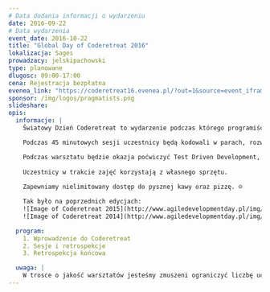 ```yaml
---
# Data dodania informacji o wydarzeniu
date: 2016-09-22
# Data wydarzenia
event_date: 2016-10-22
title: "Global Day of Coderetreat 2016"
lokalizacja: Sages
prowadzacy: jelskipachowski
type: planowane
dlugosc: 09:00-17:00
cena: Rejestracja bezpłatna
evenea_link: "https://coderetreat16.evenea.pl/?out=1&source=event_iframe"
sponsor: /img/logos/pragmatists.png
slideshare:
opis:
  informacje: |
    Światowy Dzień Coderetreat to wydarzenie podczas którego programiści doskonalą swoje umiejętności kodując problem **Game of Life**. Warszawa od kilku lat widnieje wśród ponad 150 miast z całego świata, które tego dnia kodują przy użyciu formatu **coderetreat**. 

    Podczas 45 minutowych sesji uczestnicy będą kodowali w parach, rozwiązując problem programistyczny. W każdej sesji położymy nacisk na naukę innych umiejetności programistycznych.

    Podczas warsztatu będzie okazja poćwiczyć Test Driven Development, zasady projektowania obiektowego i funkcyjnego oraz praktyki pisania czystego kodu.
    
    Uczestnicy w trakcie zajęć korzystają z własnego sprzętu.
    
    Zapewniamy nielimitowany dostęp do pysznej kawy oraz pizzę. ☺ 

    Tak było na poprzednich edycjach:
    ![Image of Coderetreat 2015](http://www.agiledevelopmentday.pl/img/2015-coderetreat/CTw0vGjWUAAJiJW.jpg)
    ![Image of Coderetreat 2014](http://www.agiledevelopmentday.pl/img/code/24.jpg)

  program:
    1. Wprowadzenie do Coderetreat
    2. Sesje i retrospekcje
    3. Retrospekcja końcowa

  uwaga: |
    W trosce o jakość warsztatów jesteśmy zmuszeni ograniczyć liczbę uczestników. **Kwalifikacja odbywa się na podstawie odpowiedzi udzielonych w formularzu zgłoszeniowym oraz - w dalszym kroku - kolejności zgłoszeń.** Potwierdzenie udziału w warsztatach wraz z instrukcją przygotowania środowiska otrzymasz najpóźniej na 7 dni przed planowaną datą wydarzenia.
---
```

